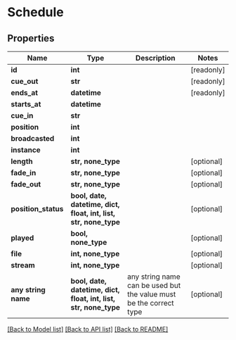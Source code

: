 # Schedule


## Properties
Name | Type | Description | Notes
------------ | ------------- | ------------- | -------------
**id** | **int** |  | [readonly] 
**cue_out** | **str** |  | [readonly] 
**ends_at** | **datetime** |  | [readonly] 
**starts_at** | **datetime** |  | 
**cue_in** | **str** |  | 
**position** | **int** |  | 
**broadcasted** | **int** |  | 
**instance** | **int** |  | 
**length** | **str, none_type** |  | [optional] 
**fade_in** | **str, none_type** |  | [optional] 
**fade_out** | **str, none_type** |  | [optional] 
**position_status** | **bool, date, datetime, dict, float, int, list, str, none_type** |  | [optional] 
**played** | **bool, none_type** |  | [optional] 
**file** | **int, none_type** |  | [optional] 
**stream** | **int, none_type** |  | [optional] 
**any string name** | **bool, date, datetime, dict, float, int, list, str, none_type** | any string name can be used but the value must be the correct type | [optional]

[[Back to Model list]](../README.md#documentation-for-models) [[Back to API list]](../README.md#documentation-for-api-endpoints) [[Back to README]](../README.md)


